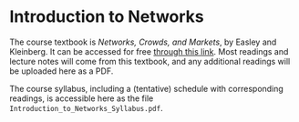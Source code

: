 # Introduction to Networks

The course textbook is _Networks, Crowds, and Markets_, by Easley and Kleinberg. It can be accessed for free [through this link](https://www.cs.cornell.edu/home/kleinber/networks-book/). Most readings and lecture notes will come from this textbook, and any additional readings will be uploaded here as a PDF.

The course syllabus, including a (tentative) schedule with corresponding readings, is accessible here as the file `Introduction_to_Networks_Syllabus.pdf`. 
